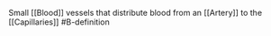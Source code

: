Small [[Blood]] vessels that distribute blood from an [[Artery]] to the [[Capillaries]]
#B-definition 